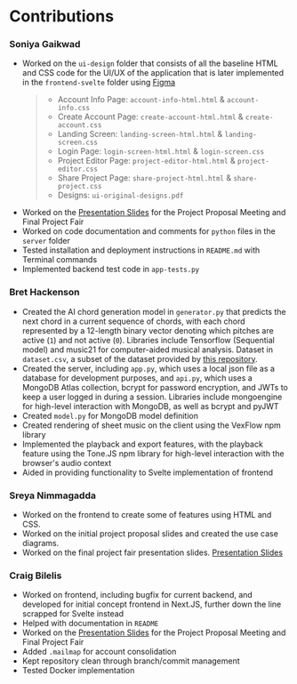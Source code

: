 # Contributions

### Soniya Gaikwad

- Worked on the `ui-design` folder that consists of all the baseline HTML and CSS code for the UI/UX of the application that is later implemented in the `frontend-svelte` folder using [Figma](<https://www.figma.com/design/g7HDzd1IFFMkCYCwEtCxLy/Mus(ai)c-UI---COMPSCI520?node-id=2-62&t=3fBB0haAvIVYQVXA-1>)
  > - Account Info Page: `account-info-html.html` & `account-info.css`
  > - Create Account Page: `create-account-html.html` & `create-account.css`
  > - Landing Screen: `landing-screen-html.html` & `landing-screen.css`
  > - Login Page: `login-screen-html.html` & `login-screen.css`
  > - Project Editor Page: `project-editor-html.html` & `project-editor.css`
  > - Share Project Page: `share-project-html.html` & `share-project.css`
  > - Designs: `ui-original-designs.pdf`
- Worked on the [Presentation Slides](https://docs.google.com/presentation/d/1FeDPJGiS6mcSV5RTQD97QPQPcg_DqkfDDEI-0ZKV8SM/edit?usp=sharing) for the Project Proposal Meeting and Final Project Fair
- Worked on code documentation and comments for `python` files in the `server` folder
- Tested installation and deployment instructions in `README.md` with Terminal commands
- Implemented backend test code in `app-tests.py`

### Bret Hackenson

- Created the AI chord generation model in `generator.py` that predicts the next chord in a current sequence of chords, with each chord represented by a 12-length binary vector denoting which pitches are active (`1`) and not active (`0`). Libraries include Tensorflow (Sequential model) and music21 for computer-aided musical analysis. Dataset in `dataset.csv`, a subset of the dataset provided by [this repository](https://github.com/ology/Data-Dataset-ChordProgressions/tree/master).
- Created the server, including `app.py`, which uses a local json file as a database for development purposes, and `api.py`, which uses a MongoDB Atlas collection, bcrypt for password encryption, and JWTs to keep a user logged in during a session. Libraries include mongoengine for high-level interaction with MongoDB, as well as bcrypt and pyJWT
- Created `model.py` for MongoDB model definition
- Created rendering of sheet music on the client using the VexFlow npm library
- Implemented the playback and export features, with the playback feature using the Tone.JS npm library for high-level interaction with the browser's audio context
- Aided in providing functionality to Svelte implementation of frontend

### Sreya Nimmagadda

- Worked on the frontend to create some of features using HTML and CSS.
- Worked on the initial project proposal slides and created the use case diagrams.
- Worked on the final project fair presentation slides. [Presentation Slides](https://docs.google.com/presentation/d/1FeDPJGiS6mcSV5RTQD97QPQPcg_DqkfDDEI-0ZKV8SM/edit?usp=sharing)

### Craig Bilelis

- Worked on frontend, including bugfix for current backend, and developed for initial concept frontend in Next.JS, further down the line scrapped for Svelte instead
- Helped with documentation in `README`
- Worked on the [Presentation Slides](https://docs.google.com/presentation/d/1FeDPJGiS6mcSV5RTQD97QPQPcg_DqkfDDEI-0ZKV8SM/edit?usp=sharing) for the Project Proposal Meeting and Final Project Fair
- Added `.mailmap` for account consolidation
- Kept repository clean through branch/commit management
- Tested Docker implementation

